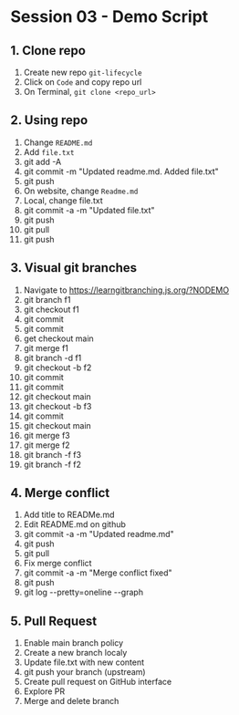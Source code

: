 # Session 03 - Demo Script

## 1. Clone repo

1) Create new repo `git-lifecycle`
2) Click on `Code` and copy repo url
3) On Terminal, `git clone <repo_url>`

## 2. Using repo

1) Change `README.md`
2) Add `file.txt`
3) git add -A
4) git commit -m "Updated readme.md. Added file.txt"
5) git push
6) On website, change `Readme.md`
7) Local, change file.txt
8) git commit -a -m "Updated file.txt"
9) git push
10) git pull
11) git push

## 3. Visual git branches

1) Navigate to <https://learngitbranching.js.org/?NODEMO>
2) git branch f1
3) git checkout f1
4) git commit
5) git commit
6) get checkout main
7) git merge f1
8) git branch -d f1
9) git checkout -b f2
10) git commit
11) git commit
12) git checkout main
13) git checkout -b f3
14) git commit
15) git checkout main
16) git merge f3
17) git merge f2
18) git branch -f f3
19) git branch -f f2

## 4. Merge conflict

1) Add title to READMe.md
2) Edit README.md on github
3) git commit -a -m "Updated readme.md"
4) git push
5) git pull
6) Fix merge conflict
7) git commit -a -m "Merge conflict fixed"
8) git push
9) git log --pretty=oneline --graph

## 5. Pull Request

1) Enable main branch policy
2) Create a new branch localy
3) Update file.txt with new content
4) git push your branch (upstream)
5) Create pull request on GitHub interface
6) Explore PR
7) Merge and delete branch
